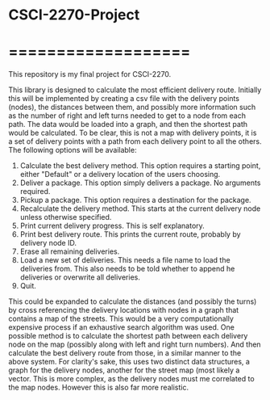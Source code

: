 # CSCI-2270-Project
# ===================
This repository is my final project for CSCI-2270.

This library is designed to calculate the most efficient delivery route.
Initially this will be implemented by creating a csv file with the delivery points (nodes), the distances between them, and possibly more information such as the number of right and left turns needed to get to a node from each path.  The data would be loaded into a graph, and then the shortest path would be calculated.  To be clear, this is not a map with delivery points, it is a set of delivery points with a path from each delivery point to all the others.
The following options will be available:

1. Calculate the best delivery method.  This option requires a starting point, either "Default" or a delivery location of the users choosing.
2. Deliver a package.  This option simply delivers a package. No arguments required.
3. Pickup a package.  This option requires a destination for the package.
4. Recalculate the delivery method.  This starts at the current delivery node unless otherwise specified.
5. Print current delivery progress.  This is self explanatory.
6. Print best delivery route.  This prints the current route, probably by delivery node ID.
7. Erase all remaining deliveries.
8. Load a new set of deliveries. This needs a file name to load the deliveries from.  This also needs to be told whether to append he deliveries or overwrite all deliveries.
8. Quit.

This could be expanded to calculate the distances (and possibly the turns) by cross referencing the delivery locations with nodes in a graph that contains a map of the streets. This would be a very computationally expensive process if an exhaustive search algorithm was used.  One possible method is to calculate the shortest path between each delivery node on the map (possibly along with left and right turn numbers).  And then calculate the best delivery route from those, in a similar manner to the above system.  For clarity's sake, this uses two distinct data structures, a graph for the delivery nodes, another for the street map (most likely a vector.  This is more complex, as the delivery nodes must me correlated to the map nodes.  However this is also far more realistic.
